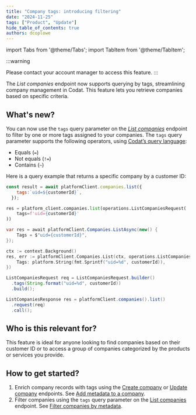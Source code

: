 ```yaml
---
title: "Company tags: introducing filtering"
date: "2024-11-25"
tags: ["Product", "Update"]
hide_table_of_contents: true
authors: dcoplowe
---
```


import Tabs from '@theme/Tabs';
import TabItem from '@theme/TabItem';

:::warning

Please contact your account manager to access this feature.
:::

The *List companies* endpoint now supports querying by tags, streamlining company management in Codat. This feature lets you retrieve companies based on specific criteria.

<!--truncate-->

## What's new?

You can now use the `tags` query parameter on the [*List companies*](/platform-api#/operations/list-companies) endpoint to filter by one or more tags assigned to your companies. The `tags` query parameter supports the following operators, using [Codat’s query language](https://docs.codat.io/using-the-api/querying):

- Equals (`=`)
- Not equals (`!=`)
- Contains (`~`)

Here is a query example that returns a specific company by a customer ID:

<Tabs>

<TabItem value="nodejs" label="TypeScript">

```javascript
const result = await platformClient.companies.list({
    tags:`uid=${customerId}`,
  });
```
</TabItem>

<TabItem value="python" label="Python">

```python
res = platform_client.companies.list(operations.ListCompaniesRequest(
    tags=f'uid={customerId}'
))
```
</TabItem>

<TabItem value="csharp" label="C#">

```c#
var res = await platformClient.Companies.ListAsync(new() {
    Tags = $"uid={customerId}",
});
```
</TabItem>

<TabItem value="go" label="Go">

```go
ctx := context.Background()
res, err := platformClient.Companies.List(ctx, operations.ListCompaniesRequest{
    Tags: platform.String(fmt.Sprintf("uid=%d", customerId)),
})
```
</TabItem>

<TabItem value="java" label="Java">

```java
ListCompaniesRequest req = ListCompaniesRequest.builder()
  .tags(String.format("uid=%d", customerId))
  .build();

ListCompaniesResponse res = platformClient.companies().list()
  .request(req)
  .call();
```
</TabItem>

</Tabs>

## Who is this relevant for?

This feature is ideal for anyone looking to find companies based on their customer ID or to access a group of companies categorized by the products or services you provide.

## How to get started?

1. Enrich company records with tags using the [Create company](/platform-api#/operations/create-company) or [Update company](https://docs.codat.io/platform-api#/operations/update-company) endpoints. See [Add metadata to a company](/using-the-api/managing-companies#add-metadata-to-a-company).
2. Filter companies using the `tags` query parameter on the [List companies](/platform-api#/operations/list-companies) endpoint. See [Filter companies by metadata](/using-the-api/managing-companies#filter-companies-by-metadata).
